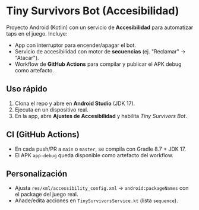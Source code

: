 # Tiny Survivors Bot (Accesibilidad)

Proyecto Android (Kotlin) con un servicio de **Accesibilidad** para automatizar taps
en el juego. Incluye:
- App con interruptor para encender/apagar el bot.
- Servicio de accesibilidad con motor de **secuencias** (ej. "Reclamar" → "Atacar").
- Workflow de **GitHub Actions** para compilar y publicar el APK debug como artefacto.

## Uso rápido
1. Clona el repo y abre en **Android Studio** (JDK 17).
2. Ejecuta en un dispositivo real.
3. En la app, abre **Ajustes de Accesibilidad** y habilita *Tiny Survivors Bot*.

## CI (GitHub Actions)
- En cada push/PR a `main` o `master`, se compila con Gradle 8.7 + JDK 17.
- El APK `app-debug` queda disponible como artefacto del workflow.

## Personalización
- Ajusta `res/xml/accessibility_config.xml` → `android:packageNames` con el package del juego real.
- Añade/edita acciones en `TinySurvivorsService.kt` (lista `sequence`).